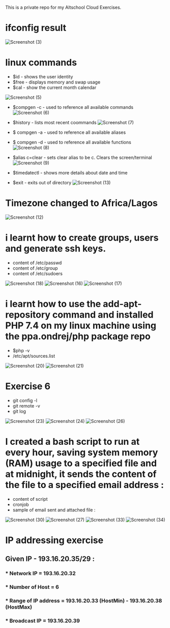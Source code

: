 This is a private repo for my Altschool Cloud Exercises.

# ifconfig result

![Screenshot (3)](https://user-images.githubusercontent.com/109033746/195026255-e4ccae10-5012-4fce-bc58-2c57cad88b2c.png)

# linux commands
* $id - shows the user identity
* $free - displays memory and swap usage
* $cal - show the current month calendar

![Screenshot (5)](https://user-images.githubusercontent.com/109033746/195029259-e0243754-e37a-467d-8dba-6f35778cd01d.png)

* $compgen -c - used to reference all available commands
![Screenshot (6)](https://user-images.githubusercontent.com/109033746/195031972-a584a9bd-fdd3-415c-af90-1a4f2b9066ab.png)

* $history - lists most recent coommands
![Screenshot (7)](https://user-images.githubusercontent.com/109033746/195033425-c866a75b-2fcb-4cea-8b3a-579e05300fb1.png)

* $ compgen -a - used to reference all available aliases
* $ compgen -d - used to reference all available functions
![Screenshot (8)](https://user-images.githubusercontent.com/109033746/195034475-2e321c16-30a8-488d-ae32-7f8f675dd7fa.png)

* $alias c=clear - sets clear alias to be c. Clears the screen/terminal
![Screenshot (9)](https://user-images.githubusercontent.com/109033746/195035475-a58cac9c-c6e4-4a9a-a79b-86c9d36d3a82.png)

* $timedatectl - shows more details about date and time
* $exit - exits out of directory
![Screenshot (13)](https://user-images.githubusercontent.com/109033746/195036343-14c28c02-1af1-4bfd-8230-eef7ce090903.png)

# Timezone changed to Africa/Lagos

![Screenshot (12)](https://user-images.githubusercontent.com/109033746/195037911-fa167102-ffd6-42f8-a443-8eec1bd352f9.png)

# i learnt how to create groups, users and generate ssh keys.
* content of /etc/passwd
* content of /etc/group
* content of /etc/sudoers

![Screenshot (18)](https://user-images.githubusercontent.com/109033746/195040157-7876ae17-a781-4a10-a785-4b696063141a.png)
![Screenshot (16)](https://user-images.githubusercontent.com/109033746/195040292-443f6005-9481-4b6a-9f2f-78e82e2d5c16.png)
![Screenshot (17)](https://user-images.githubusercontent.com/109033746/195040497-c5c45f6e-a9f6-4252-8bd4-2660ff0e2d7c.png)

# i learnt how to use the add-apt-repository command and installed PHP 7.4 on my linux machine using the ppa.ondrej/php package repo
* $php -v
* /etc/apt/sources.list

![Screenshot (20)](https://user-images.githubusercontent.com/109033746/195042611-15920e44-179a-4c41-9108-f55c0d834b9a.png)
![Screenshot (21)](https://user-images.githubusercontent.com/109033746/195042881-237dd4b5-911a-4ddc-acd4-1ba6f5a82500.png)

# Exercise 6
* git config -l
* git remote -v
* git log

![Screenshot (23)](https://user-images.githubusercontent.com/109033746/197366540-996ca326-0186-439f-ba33-2c51f2fc1efe.png)
![Screenshot (24)](https://user-images.githubusercontent.com/109033746/197366650-9a9ed585-0853-4248-8987-137d4eded7d3.png)
![Screenshot (26)](https://user-images.githubusercontent.com/109033746/197366664-454688da-db9c-48e7-84fc-57a6b0fea85b.png)

# I created a bash script to run at every hour, saving system memory (RAM) usage to a specified file and at midnight, it sends the content of the file to a specified email address :
* content of script
* cronjob
* sample of email sent and attached file :

![Screenshot (30)](https://user-images.githubusercontent.com/109033746/197367161-8e40591c-e7b8-454b-9408-9894fc48af0c.png)
![Screenshot (27)](https://user-images.githubusercontent.com/109033746/197367170-c52475a5-0986-487f-99f1-d06e6d0a2c2c.png)
![Screenshot (33)](https://user-images.githubusercontent.com/109033746/197367202-04e2261f-36c6-460a-9608-31b1954070eb.png)
![Screenshot (34)](https://user-images.githubusercontent.com/109033746/197367216-5021a771-3b2a-4402-ab62-e5ee1cb6e768.png)

# IP addressing exercise
## Given IP - 193.16.20.35/29 :
### * Network IP = 193.16.20.32
### * Number of Host = 6
### * Range of IP address = 193.16.20.33 (HostMin) - 193.16.20.38 (HostMax)
### * Broadcast IP = 193.16.20.39
